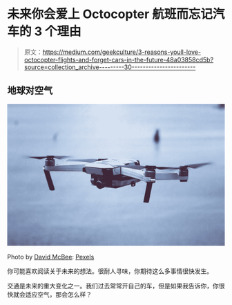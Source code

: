 # 未来你会爱上 Octocopter 航班而忘记汽车的 3 个理由

> 原文：<https://medium.com/geekculture/3-reasons-youll-love-octocopter-flights-and-forget-cars-in-the-future-48a03858cd5b?source=collection_archive---------30----------------------->

## 地球对空气

![](img/75ac00f79a1b0ab1b7af89449d55b44b.png)

Photo by [David McBee](https://www.pexels.com/ru-ru/@davidmcbee?utm_content=attributionCopyText&utm_medium=referral&utm_source=pexels): [Pexels](https://www.pexels.com/ru-ru/photo/392024/?utm_content=attributionCopyText&utm_medium=referral&utm_source=pexels)

你可能喜欢阅读关于未来的想法。很耐人寻味，你期待这么多事情很快发生。

交通是未来的重大变化之一。我们过去常常开自己的车，但是如果我告诉你，你很快就会适应空气，那会怎么样？